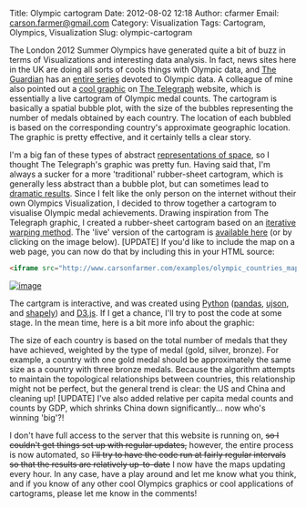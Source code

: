 Title: Olympic cartogram
Date: 2012-08-02 12:18
Author: cfarmer
Email: carson.farmer@gmail.com
Category: Visualization
Tags: Cartogram, Olympics, Visualization
Slug: olympic-cartogram

The London 2012 Summer Olympics have generated quite a bit of buzz in
terms of Visualizations and interesting data analysis. In fact, news
sites here in the UK are doing all sorts of cools things with Olympic
data, and [The Guardian][] has an [entire series][] devoted to Olympic
data. A colleague of mine also pointed out a [cool graphic][] on [The
Telegraph][] website, which is essentially a live cartogram of Olympic
medal counts. The cartogram is basically a spatial bubble plot, with the
size of the bubbles representing the number of medals obtained by each
country. The location of each bubbled is based on the corresponding
country's approximate geographic location. The graphic is pretty
effective, and it certainly tells a clear story.

I'm a big fan of these types of abstract [representations of space][],
so I thought The Telegraph's graphic was pretty fun. Having said that,
I'm always a sucker for a more 'traditional' rubber-sheet cartogram,
which is generally less abstract than a bubble plot, but can sometimes
lead to [dramatic results][]. Since I felt like the only person on the
internet without their own Olympics Visualization, I decided to throw
together a cartogram to visualise Olympic medal achievements. Drawing
inspiration from The Telegraph graphic, I created a rubber-sheet
cartogram based on an [iterative warping method][]. The 'live' version
of the cartogram is [available here][] (or by clicking on the image
below). [UPDATE] If you'd like to include the map on a web page, you can
now do that by including this in your HTML source:

```html
<iframe src="http://www.carsonfarmer.com/examples/olympic_countries_map.html" width=1230 height=545\></iframe>
```
<!--more-->

[![image][]][available here]

The cartgram is interactive, and was created using [Python][]
([pandas][], [ujson][], and [shapely][]) and [D3.js][]. If I get a
chance, I'll try to post the code at some stage. In the mean time, here
is a bit more info about the graphic:

The size of each country is based on the total number of medals that
they have achieved, weighted by the type of medal (gold, silver,
bronze). For example, a country with one gold medal should be
approximately the same size as a country with three bronze medals.
Because the algorithm attempts to maintain the topological relationships
between countries, this relationship might not be perfect, but the
general trend is clear: the US and China and cleaning up! [UPDATE] I've
also added relative per capita medal counts and counts by GDP, which
shrinks China down significantly... now who's winning 'big'?!

I don't have full access to the server that this website is running on,
<strike>so I couldn't get things set up with regular updates,</strike> however, the
entire process is now automated, so <strike>I'll try to have the code run at
fairly regular intervals so that the results are relatively up-to-date</strike>
I now have the maps updating every hour. In any case, have a play around
and let me know what you think, and if you know of any other cool
Olympics graphics or cool applications of cartograms, please let me know
in the comments!

[The Guardian]: http://www.guardian.co.uk/
[entire series]: http://www.guardian.co.uk/sport/series/london-2012-olympics-data
[cool graphic]: http://www.telegraph.co.uk/sport/olympics/9436640/London-2012-Olympics-dynamic-world-medal-map.html
[The Telegraph]: http://www.telegraph.co.uk/
[representations of space]: http://www.unicef.org/sowc2012/urbanmap/
[iterative warping method]: http://lambert.nico.free.fr/tp/biblio/Dougeniketal1985.pdf
[dramatic results]: http://www.worldmapper.org/
[available here]: examples/olympic_countries/
[image]: |filename|/images/olympic_carto.png "Olympic cartogram"
[Python]: http://www.python.org/
[pandas]: http://pandas.pydata.org/
[ujson]: https://github.com/esnme/ultrajson
[shapely]: http://toblerity.github.com/shapely/manual.html
[D3.js]: http://d3js.org/
